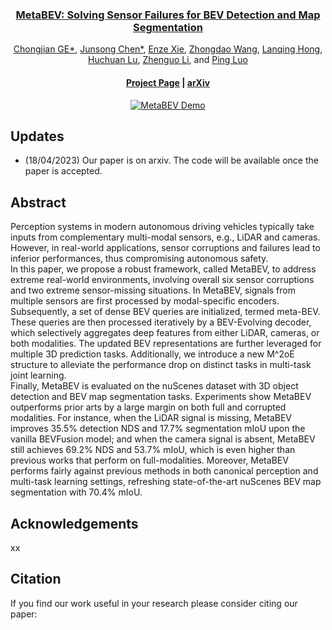 <div align="center">



### **[MetaBEV: Solving Sensor Failures for BEV Detection and Map Segmentation](https://arxiv.org/abs/2110.05340)**

[Chongjian GE*](https://chongjiange.github.io/),
[Junsong Chen*](https://scholar.google.com/citations?user=p4zxPP8AAAAJ&hl=zh-CN),
[Enze Xie](https://xieenze.github.io/),
[Zhongdao Wang](https://zhongdao.github.io/),
[Lanqing Hong](https://scholar.google.com/citations?user=2p7x6OUAAAAJ&hl=zh-CN),
[Huchuan Lu](https://scholar.google.com/citations?user=D3nE0agAAAAJ&hl=en),
[Zhenguo Li](https://scholar.google.com/citations?user=XboZC1AAAAAJ&hl=en), and
[Ping Luo](http://luoping.me/)
<br>

#### [Project Page](https://chongjiange.github.io/metabev.html) |  [arXiv](https://chongjiange.github.io/metabev.html)

[![MetaBEV Demo](https://res.cloudinary.com/marcomontalbano/image/upload/v1681608647/video_to_markdown/images/youtube--TiEQpYq77Xo-c05b58ac6eb4c4700831b2b3070cd403.jpg)](https://www.youtube.com/watch?v=TiEQpYq77Xo&list=PLB9_L58NpyEWcJhnX-a09CRXp-2kNEojY&index=1 "MetaBEV Demo")
</div>



## Updates
- (18/04/2023) Our paper is on arxiv. The code will be available once the paper is accepted.

## Abstract
Perception systems in modern autonomous driving vehicles typically take inputs from complementary multi-modal sensors, e.g., LiDAR and cameras.
However, in real-world applications, sensor corruptions and failures lead to inferior performances, thus compromising autonomous safety.
<br>
In this paper, we propose a robust framework, called MetaBEV, to address extreme real-world environments, involving overall six sensor corruptions and two extreme sensor-missing situations.
In MetaBEV, signals from multiple sensors are first processed by modal-specific encoders.
Subsequently, a set of dense BEV queries are initialized, termed meta-BEV.
These queries are then processed iteratively by a BEV-Evolving decoder, which selectively aggregates deep features from either LiDAR, cameras, or both modalities.
The updated BEV representations are further leveraged for multiple 3D prediction tasks.
Additionally, we introduce a new M^2oE structure to alleviate the performance drop on distinct tasks in multi-task joint learning.
<br>
Finally, MetaBEV is evaluated on the nuScenes dataset with 3D object detection and BEV map segmentation tasks.
Experiments show MetaBEV outperforms prior arts by a large margin on both full and corrupted modalities.
For instance, when the LiDAR signal is missing, MetaBEV improves 35.5% detection NDS and 17.7% segmentation mIoU upon the vanilla BEVFusion model;
and when the camera signal is absent, MetaBEV still achieves 69.2% NDS and 53.7% mIoU, which is even higher than previous works that perform on full-modalities.
 Moreover, MetaBEV performs fairly against previous methods in both canonical perception and multi-task learning settings, refreshing state-of-the-art nuScenes BEV map segmentation with 70.4% mIoU.


## Acknowledgements
xx

## Citation
If you find our work useful in your research please consider citing our paper:
```

```



